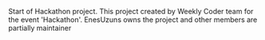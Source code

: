 Start of Hackathon project. This project created by Weekly Coder team for the event 'Hackathon'. EnesUzuns owns the project and other members are partially maintainer
